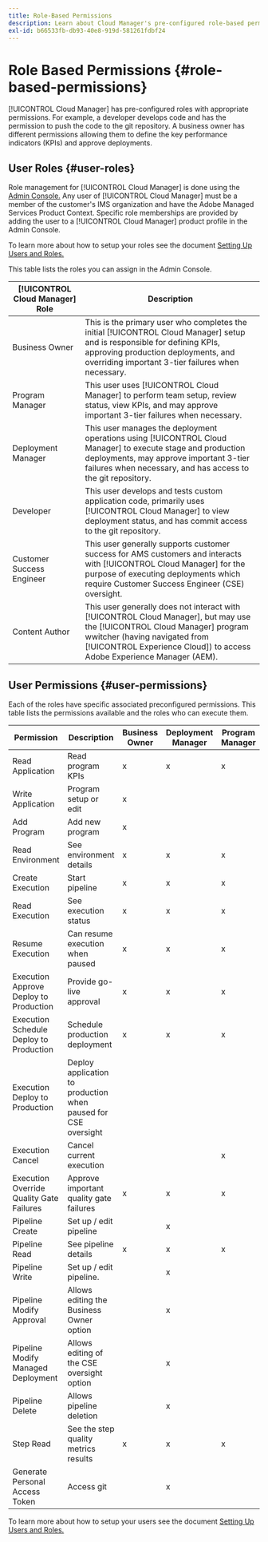 ```yaml
---
title: Role-Based Permissions
description: Learn about Cloud Manager's pre-configured role-based permissions to manage access to your cloud resources.
exl-id: b66533fb-db93-40e8-919d-581261fdbf24
---
```


# Role Based Permissions {#role-based-permissions}

[!UICONTROL Cloud Manager] has pre-configured roles with appropriate permissions. For example, a developer develops code and has the permission to push the code to the git repository. A business owner has different permissions allowing them to define the key performance indicators (KPIs) and approve deployments.

## User Roles {#user-roles}

Role management for [!UICONTROL Cloud Manager] is done using the [Admin Console.](https://helpx.adobe.com/enterprise/using/admin-console.html) Any user of [!UICONTROL Cloud Manager] must be a member of the customer's IMS organization and have the Adobe Managed Services Product Context. Specific role memberships are provided by adding the user to a [!UICONTROL Cloud Manager] product profile in the Admin Console.

To learn more about how to setup your roles see the document [Setting Up Users and Roles.](/help/requirements/users-and-roles.md)

This table lists the roles you can assign in the Admin Console.

| [!UICONTROL Cloud Manager] Role |Description |
|---|---|
| Business Owner |This is the primary user who completes the initial [!UICONTROL Cloud Manager] setup and is responsible for defining KPIs, approving production deployments, and overriding important 3-tier failures when necessary. |
| Program Manager |This user uses [!UICONTROL Cloud Manager] to perform team setup, review status, view KPIs, and may approve important 3-tier failures when necessary. |
| Deployment Manager |This user manages the deployment operations using [!UICONTROL Cloud Manager] to execute stage and production deployments, may approve important 3-tier failures when necessary, and has access to the git repository. |
| Developer |This user develops and tests custom application code, primarily uses [!UICONTROL Cloud Manager] to view deployment status, and has commit access to the git repository. |
| Customer Success Engineer |This user generally supports customer success for AMS customers and interacts with [!UICONTROL Cloud Manager] for the purpose of executing deployments which require Customer Success Engineer (CSE) oversight. |
| Content Author |This user generally does not interact with [!UICONTROL Cloud Manager], but may use the [!UICONTROL Cloud Manager] program wwitcher (having navigated from [!UICONTROL Experience Cloud]) to access Adobe Experience Manager (AEM).|

## User Permissions {#user-permissions}

Each of the roles have specific associated preconfigured permissions. This table lists the permissions available and the roles who can execute them.


|Permission|Description|Business Owner|Deployment Manager|Program Manager|Developer|CSE|
|--- |--- |--- |--- |--- |--- |--- |
|Read Application|Read program KPIs|x|x|x|x|x|
|Write Application|Program setup or edit|x|||||
|Add Program|Add new program|x|||||
|Read Environment|See environment details|x|x|x|x|x|
|Create Execution|Start pipeline|x|x|x|||
|Read Execution|See execution status|x|x|x|x|x|
|Resume Execution|Can resume execution when paused|x|x|x||x|
|Execution Approve Deploy to Production|Provide go-live approval|x|x|x|||
|Execution Schedule Deploy to Production|Schedule production deployment|x|x|x||x|
|Execution Deploy to Production|Deploy application to production when paused for CSE oversight|||||x|
|Execution Cancel|Cancel current execution|||x|||
|Execution Override Quality Gate Failures|Approve important quality gate failures|x|x|x|||
|Pipeline Create|Set up / edit pipeline||x||||
|Pipeline Read|See pipeline details|x|x|x|x|x|
|Pipeline Write|Set up / edit pipeline.||x||||
|Pipeline Modify Approval|Allows editing the Business Owner option||x||||
|Pipeline Modify Managed Deployment|Allows editing of the CSE oversight option||x||||
|Pipeline Delete|Allows pipeline deletion||x||||
|Step Read|See the step quality metrics results|x|x|x|x|x|
|Generate Personal Access Token|Access git||x||x||

To learn more about how to setup your users see the document [Setting Up Users and Roles.](/help/requirements/users-and-roles.md)
